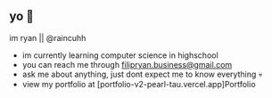 ## yo 👋

im ryan || @raincuhh

- im currently learning computer science in highschool
- you can reach me through filipryan.business@gmail.com
- ask me about anything, just dont expect me to know everything 💀
- view my portfolio at [portfolio-v2-pearl-tau.vercel.app]Portfolio
<!--
**raincuhh/raincuhh** is a ✨ _special_ ✨ repository because its `README.md` (this file) appears on your GitHub profile.

Here are some ideas to get you started:

- 🔭 I’m currently working on ...
- 🌱 I’m currently learning ...
- 👯 I’m looking to collaborate on ...
- 🤔 I’m looking for help with ...
- 💬 Ask me about ...
- 📫 How to reach me: ...
- 😄 Pronouns: ...
- ⚡ Fun fact: ...
-->
